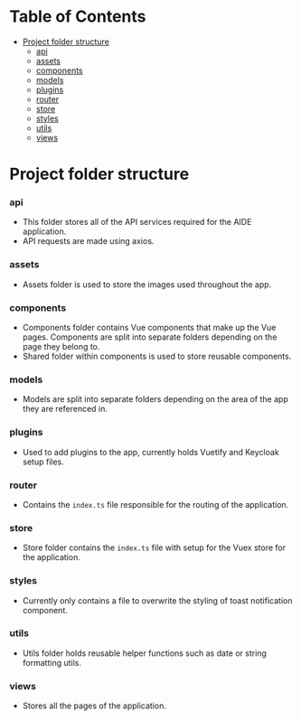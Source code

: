 <!--
  ~ Copyright 2022 Crown Copyright
  ~
  ~ Licensed under the Apache License, Version 2.0 (the "License");
  ~ you may not use this file except in compliance with the License.
  ~ You may obtain a copy of the License at
  ~
  ~ http://www.apache.org/licenses/LICENSE-2.0
  ~
  ~ Unless required by applicable law or agreed to in writing, software
  ~ distributed under the License is distributed on an "AS IS" BASIS,
  ~ WITHOUT WARRANTIES OR CONDITIONS OF ANY KIND, either express or implied.
  ~ See the License for the specific language governing permissions and
  ~ limitations under the License.
-->

# Table of Contents
- [Project folder structure](#project-folder-structure)
    - [api](#api)
    - [assets](#assets)
    - [components](#components)
    - [models](#models)
    - [plugins](#plugins)
    - [router](#router)
    - [store](#store)
    - [styles](#styles)
    - [utils](#utils)
    - [views](#views)

# Project folder structure
### api
- This folder stores all of the API services required for the AIDE application.
- API requests are made using axios.

### assets
- Assets folder is used to store the images used throughout the app.

### components
- Components folder contains Vue components that make up the Vue pages. Components are split into separate folders depending on the page they belong to.
- Shared folder within components is used to store reusable components.

### models
- Models are split into separate folders depending on the area of the app they are referenced in.

### plugins
- Used to add plugins to the app, currently holds Vuetify and Keycloak setup files.

### router
- Contains the `index.ts` file responsible for the routing of the application.

### store
- Store folder contains the `index.ts` file with setup for the Vuex store for the application.

### styles
- Currently only contains a file to overwrite the styling of toast notification component.

### utils
- Utils folder holds reusable helper functions such as date or string formatting utils.

### views
- Stores all the pages of the application.
